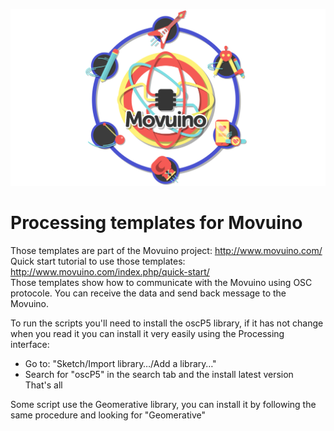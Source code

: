 ![alt tag](https://raw.githubusercontent.com/hssnadr/Movuina_HandsON/master/Media/Home.jpg#center=500px)

# Processing templates for Movuino

Those templates are part of the Movuino project: http://www.movuino.com/  
Quick start tutorial to use those templates: http://www.movuino.com/index.php/quick-start/  
Those templates show how to communicate with the Movuino using OSC protocole. You can receive the data and send back message to the Movuino.

To run the scripts you'll need to install the oscP5 library, if it has not change when you read it you can install it very easily using the Processing interface:
* Go to: "Sketch/Import library…/Add a library…"
* Search for "oscP5" in the search tab and the install latest version  
That's all

Some script use the Geomerative library, you can install it by following the same procedure and looking for "Geomerative"